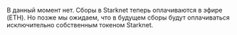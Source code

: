 В данный момент нет. Сборы в Starknet теперь оплачиваются в эфире (ETH). Но позже мы ожидаем, что в будущем сборы будут оплачиваться исключительно собственным токеном Starknet.